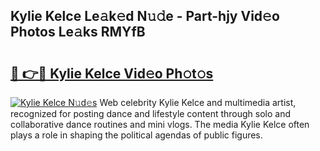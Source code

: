 ## Kylie Kelce Le𝚊k𝚎d N𝚞𝚍e - Part-hjy Vid𝚎o Photos Le𝚊ks RMYfB

# <h2><a href="http://fbf5qr5.evod.top/?m=Kylie+Kelce">🔗 👉🔴 Kylie Kelce Vid𝚎o Ph𝚘t𝚘s</a></h2>

[![Kylie Kelce N𝚞d𝚎s](https://i.imgur.com/8V9OHl7.gif)](http://fbf5qr5.evod.top/?m=Kylie+Kelce)
Web celebrity Kylie Kelce and multimedia artist, recognized for posting dance and lifestyle content through solo and collaborative dance routines and mini vlogs. The media Kylie Kelce often plays a role in shaping the political agendas of public figures. 
